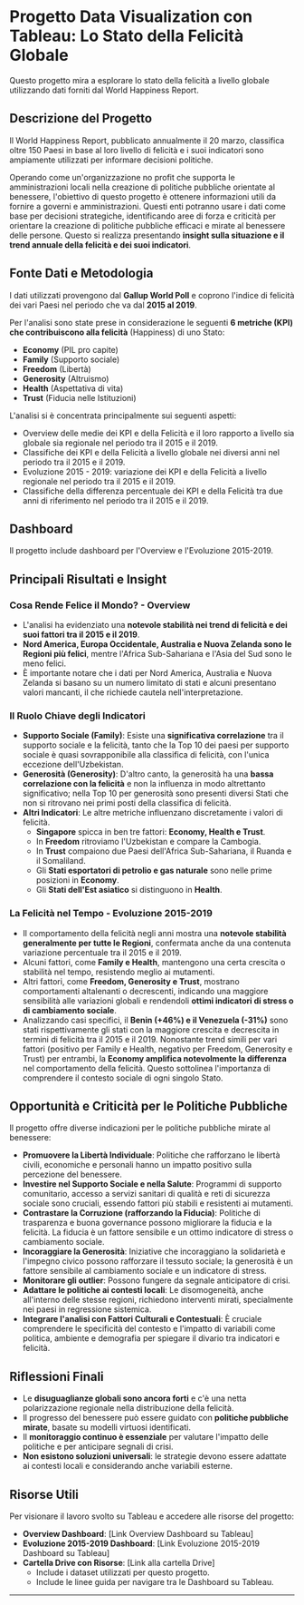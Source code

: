 # Progetto Data Visualization con Tableau: Lo Stato della Felicità Globale

Questo progetto mira a esplorare lo stato della felicità a livello globale utilizzando dati forniti dal World Happiness Report.

## Descrizione del Progetto

Il World Happiness Report, pubblicato annualmente il 20 marzo, classifica oltre 150 Paesi in base al loro livello di felicità e i suoi indicatori sono ampiamente utilizzati per informare decisioni politiche.

Operando come un'organizzazione no profit che supporta le amministrazioni locali nella creazione di politiche pubbliche orientate al benessere, l'obiettivo di questo progetto è ottenere informazioni utili da fornire a governi e amministrazioni. Questi enti potranno usare i dati come base per decisioni strategiche, identificando aree di forza e criticità per orientare la creazione di politiche pubbliche efficaci e mirate al benessere delle persone. Questo si realizza presentando **insight sulla situazione e il trend annuale della felicità e dei suoi indicatori**.

## Fonte Dati e Metodologia

I dati utilizzati provengono dal **Gallup World Poll** e coprono l'indice di felicità dei vari Paesi nel periodo che va dal **2015 al 2019**.

Per l'analisi sono state prese in considerazione le seguenti **6 metriche (KPI) che contribuiscono alla felicità** (Happiness) di uno Stato:
*   **Economy** (PIL pro capite)
*   **Family** (Supporto sociale)
*   **Freedom** (Libertà)
*   **Generosity** (Altruismo)
*   **Health** (Aspettativa di vita)
*   **Trust** (Fiducia nelle Istituzioni)

L'analisi si è concentrata principalmente sui seguenti aspetti:
*   Overview delle medie dei KPI e della Felicità e il loro rapporto a livello sia globale sia regionale nel periodo tra il 2015 e il 2019.
*   Classifiche dei KPI e della Felicità a livello globale nei diversi anni nel periodo tra il 2015 e il 2019.
*   Evoluzione 2015 - 2019: variazione dei KPI e della Felicità a livello regionale nel periodo tra il 2015 e il 2019.
*   Classifiche della differenza percentuale dei KPI e della Felicità tra due anni di riferimento nel periodo tra il 2015 e il 2019.

## Dashboard

Il progetto include dashboard per l'Overview e l'Evoluzione 2015-2019.

## Principali Risultati e Insight

### Cosa Rende Felice il Mondo? - Overview
*   L'analisi ha evidenziato una **notevole stabilità nei trend di felicità e dei suoi fattori tra il 2015 e il 2019**.
*   **Nord America, Europa Occidentale, Australia e Nuova Zelanda sono le Regioni più felici**, mentre l'Africa Sub-Sahariana e l'Asia del Sud sono le meno felici.
*   È importante notare che i dati per Nord America, Australia e Nuova Zelanda si basano su un numero limitato di stati e alcuni presentano valori mancanti, il che richiede cautela nell'interpretazione.

### Il Ruolo Chiave degli Indicatori
*   **Supporto Sociale (Family)**: Esiste una **significativa correlazione** tra il supporto sociale e la felicità, tanto che la Top 10 dei paesi per supporto sociale è quasi sovrapponibile alla classifica di felicità, con l'unica eccezione dell'Uzbekistan.
*   **Generosità (Generosity)**: D'altro canto, la generosità ha una **bassa correlazione con la felicità** e non la influenza in modo altrettanto significativo; nella Top 10 per generosità sono presenti diversi Stati che non si ritrovano nei primi posti della classifica di felicità.
*   **Altri Indicatori**: Le altre metriche influenzano discretamente i valori di felicità.
    *   **Singapore** spicca in ben tre fattori: **Economy, Health e Trust**.
    *   In **Freedom** ritroviamo l'Uzbekistan e compare la Cambogia.
    *   In **Trust** compaiono due Paesi dell'Africa Sub-Sahariana, il Ruanda e il Somaliland.
    *   Gli **Stati esportatori di petrolio e gas naturale** sono nelle prime posizioni in **Economy**.
    *   Gli **Stati dell'Est asiatico** si distinguono in **Health**.

### La Felicità nel Tempo - Evoluzione 2015-2019
*   Il comportamento della felicità negli anni mostra una **notevole stabilità generalmente per tutte le Regioni**, confermata anche da una contenuta variazione percentuale tra il 2015 e il 2019.
*   Alcuni fattori, come **Family e Health**, mantengono una certa crescita o stabilità nel tempo, resistendo meglio ai mutamenti.
*   Altri fattori, come **Freedom, Generosity e Trust**, mostrano comportamenti altalenanti o decrescenti, indicando una maggiore sensibilità alle variazioni globali e rendendoli **ottimi indicatori di stress o di cambiamento sociale**.
*   Analizzando casi specifici, il **Benin (+46%) e il Venezuela (-31%)** sono stati rispettivamente gli stati con la maggiore crescita e decrescita in termini di felicità tra il 2015 e il 2019. Nonostante trend simili per vari fattori (positivo per Family e Health, negativo per Freedom, Generosity e Trust) per entrambi, la **Economy amplifica notevolmente la differenza** nel comportamento della felicità. Questo sottolinea l'importanza di comprendere il contesto sociale di ogni singolo Stato.

## Opportunità e Criticità per le Politiche Pubbliche

Il progetto offre diverse indicazioni per le politiche pubbliche mirate al benessere:
*   **Promuovere la Libertà Individuale**: Politiche che rafforzano le libertà civili, economiche e personali hanno un impatto positivo sulla percezione del benessere.
*   **Investire nel Supporto Sociale e nella Salute**: Programmi di supporto comunitario, accesso a servizi sanitari di qualità e reti di sicurezza sociale sono cruciali, essendo fattori più stabili e resistenti ai mutamenti.
*   **Contrastare la Corruzione (rafforzando la Fiducia)**: Politiche di trasparenza e buona governance possono migliorare la fiducia e la felicità. La fiducia è un fattore sensibile e un ottimo indicatore di stress o cambiamento sociale.
*   **Incoraggiare la Generosità**: Iniziative che incoraggiano la solidarietà e l'impegno civico possono rafforzare il tessuto sociale; la generosità è un fattore sensibile al cambiamento sociale e un indicatore di stress.
*   **Monitorare gli outlier**: Possono fungere da segnale anticipatore di crisi.
*   **Adattare le politiche ai contesti locali**: Le disomogeneità, anche all'interno delle stesse regioni, richiedono interventi mirati, specialmente nei paesi in regressione sistemica.
*   **Integrare l'analisi con Fattori Culturali e Contestuali**: È cruciale comprendere le specificità del contesto e l'impatto di variabili come politica, ambiente e demografia per spiegare il divario tra indicatori e felicità.

## Riflessioni Finali

*   Le **disuguaglianze globali sono ancora forti** e c'è una netta polarizzazione regionale nella distribuzione della felicità.
*   Il progresso del benessere può essere guidato con **politiche pubbliche mirate**, basate su modelli virtuosi identificati.
*   Il **monitoraggio continuo è essenziale** per valutare l'impatto delle politiche e per anticipare segnali di crisi.
*   **Non esistono soluzioni universali**: le strategie devono essere adattate ai contesti locali e considerando anche variabili esterne.

## Risorse Utili

Per visionare il lavoro svolto su Tableau e accedere alle risorse del progetto:
*   **Overview Dashboard**: [Link Overview Dashboard su Tableau]
*   **Evoluzione 2015-2019 Dashboard**: [Link Evoluzione 2015-2019 Dashboard su Tableau]
*   **Cartella Drive con Risorse**: [Link alla cartella Drive]
    *   Include i dataset utilizzati per questo progetto.
    *   Include le linee guida per navigare tra le Dashboard su Tableau.

---
